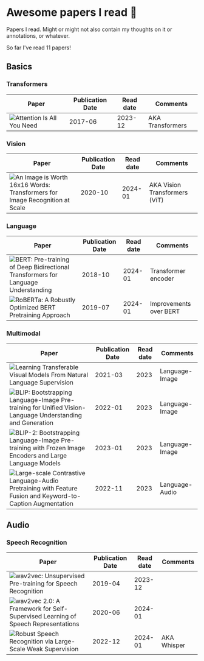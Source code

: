 # Awesome papers I read 🤩
Papers I read. Might or might not also contain my thoughts on it or annotations, or whatever.

So far I've read 11 papers!

## Basics

### Transformers
| Paper | Publication Date | Read date | Comments
|-|-|-|-
| ![Attention Is All You Need](https://arxiv.org/abs/1706.03762) | 2017-06 | 2023-12 | AKA Transformers

### Vision
| Paper | Publication Date | Read date | Comments
|-|-|-|-
| ![An Image is Worth 16x16 Words: Transformers for Image Recognition at Scale](https://arxiv.org/abs/2010.11929) | 2020-10 | 2024-01 | AKA Vision Transformers (ViT)

### Language
| Paper | Publication Date | Read date | Comments
|-|-|-|-
| ![BERT: Pre-training of Deep Bidirectional Transformers for Language Understanding](https://arxiv.org/abs/1810.04805) | 2018-10 | 2024-01 | Transformer encoder
| ![RoBERTa: A Robustly Optimized BERT Pretraining Approach](https://arxiv.org/abs/1907.11692) | 2019-07 | 2024-01 | Improvements over BERT


### Multimodal
| Paper | Publication Date | Read date | Comments
|-|-|-|-
| ![Learning Transferable Visual Models From Natural Language Supervision](https://arxiv.org/abs/2103.00020) | 2021-03 | 2023 | Language-Image
| ![BLIP: Bootstrapping Language-Image Pre-training for Unified Vision-Language Understanding and Generation](https://arxiv.org/abs/2201.12086) | 2022-01 | 2023 | Language-Image
| ![BLIP-2: Bootstrapping Language-Image Pre-training with Frozen Image Encoders and Large Language Models](https://arxiv.org/abs/2301.12597) | 2023-01 | 2023 | Language-Image
| ![Large-scale Contrastive Language-Audio Pretraining with Feature Fusion and Keyword-to-Caption Augmentation](https://arxiv.org/abs/2211.06687) | 2022-11 | 2023 | Language-Audio

## Audio

### Speech Recognition
| Paper | Publication Date | Read date | Comments
|-|-|-|-
| ![wav2vec: Unsupervised Pre-training for Speech Recognition](https://arxiv.org/abs/1904.05862) | 2019-04 | 2023-12 | 
| ![wav2vec 2.0: A Framework for Self-Supervised Learning of Speech Representations](https://arxiv.org/abs/2006.11477) | 2020-06 | 2024-01 | 
| ![Robust Speech Recognition via Large-Scale Weak Supervision](https://arxiv.org/abs/2212.04356) | 2022-12 | 2024-01 | AKA Whisper
